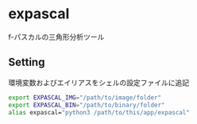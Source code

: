 # expascal
f-パスカルの三角形分析ツール

## Setting
環境変数およびエイリアスをシェルの設定ファイルに追記
```bash
export EXPASCAL_IMG="/path/to/image/folder"
export EXPASCAL_BIN="/path/to/binary/folder"
alias expascal="python3 /path/to/this/app/expascal"
```

